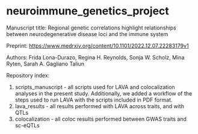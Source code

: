 # neuroimmune_genetics_project

Manuscript title: Regional genetic correlations highlight relationships between neurodegenerative disease loci and the immune system

Preprint: https://www.medrxiv.org/content/10.1101/2022.12.07.22283179v1

Authors: Frida Lona-Durazo, Regina H. Reynolds, Sonja W. Scholz, Mina Ryten, Sarah A. Gagliano Taliun

Repository index:
1) scripts_manuscript - all scripts used for LAVA and colocalization analyses in the present study. Additionally, we added a workflow of the steps used to run LAVA with the scripts included in PDF format.
2) lava_results - all results performed with LAVA across traits, and with QTLs
3) colocalization - all coloc results performed between GWAS traits and sc-eQTLs
